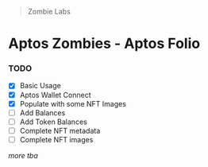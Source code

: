 > Zombie Labs

# Aptos Zombies - Aptos Folio

### TODO
- [x] Basic Usage
- [x] Aptos Wallet Connect
- [x] Populate with some NFT Images
- [ ] Add Balances
- [ ] Add Token Balances
- [ ] Complete NFT metadata
- [ ] Complete NFT images

*more tba*
